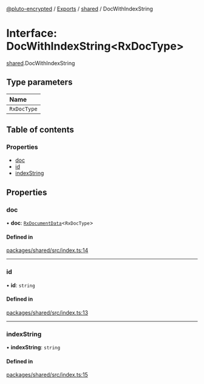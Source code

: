 [@pluto-encrypted](../README.md) / [Exports](../modules.md) / [shared](../modules/shared.md) / DocWithIndexString

# Interface: DocWithIndexString\<RxDocType\>

[shared](../modules/shared.md).DocWithIndexString

## Type parameters

| Name |
| :------ |
| `RxDocType` |

## Table of contents

### Properties

- [doc](shared.DocWithIndexString.md#doc)
- [id](shared.DocWithIndexString.md#id)
- [indexString](shared.DocWithIndexString.md#indexstring)

## Properties

### doc

• **doc**: [`RxDocumentData`](../modules/shared.md#rxdocumentdata)\<`RxDocType`\>

#### Defined in

[packages/shared/src/index.ts:14](https://github.com/atala-community-projects/pluto-encrypted/blob/f75084b/packages/shared/src/index.ts#L14)

___

### id

• **id**: `string`

#### Defined in

[packages/shared/src/index.ts:13](https://github.com/atala-community-projects/pluto-encrypted/blob/f75084b/packages/shared/src/index.ts#L13)

___

### indexString

• **indexString**: `string`

#### Defined in

[packages/shared/src/index.ts:15](https://github.com/atala-community-projects/pluto-encrypted/blob/f75084b/packages/shared/src/index.ts#L15)
